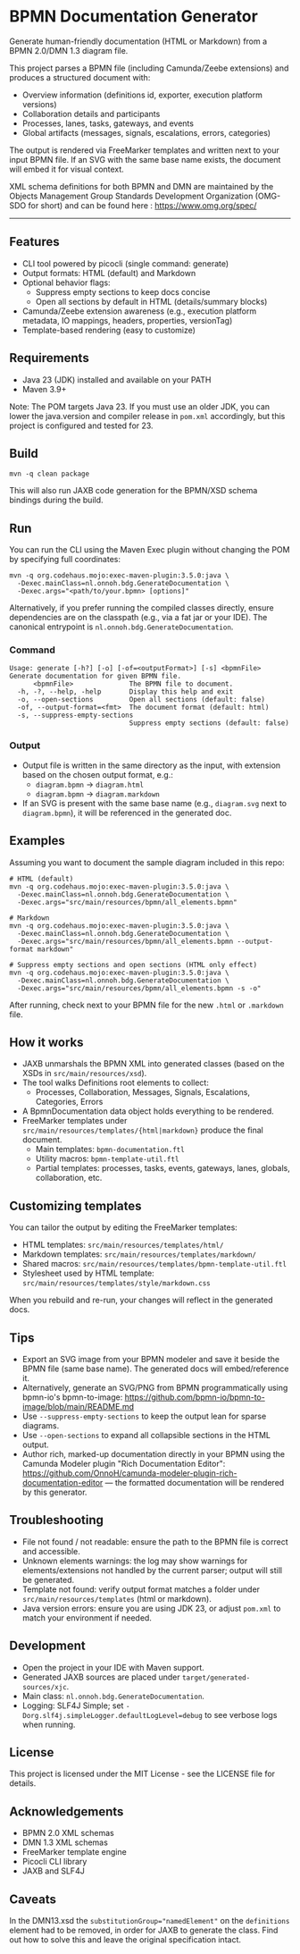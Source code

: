 # BPMN Documentation Generator

Generate human-friendly documentation (HTML or Markdown) from a BPMN 2.0/DMN 1.3 diagram file.

This project parses a BPMN file (including Camunda/Zeebe extensions) and produces a structured document with:
- Overview information (definitions id, exporter, execution platform versions)
- Collaboration details and participants
- Processes, lanes, tasks, gateways, and events
- Global artifacts (messages, signals, escalations, errors, categories)

The output is rendered via FreeMarker templates and written next to your input BPMN file. If an SVG with the same base name exists, the document will embed it for visual context.

XML schema definitions for both BPMN and DMN are maintained by the Objects Management Group Standards Development Organization (OMG-SDO for short) and can be found here : https://www.omg.org/spec/ 

---

## Features
- CLI tool powered by picocli (single command: generate)
- Output formats: HTML (default) and Markdown
- Optional behavior flags:
  - Suppress empty sections to keep docs concise
  - Open all sections by default in HTML (details/summary blocks)
- Camunda/Zeebe extension awareness (e.g., execution platform metadata, IO mappings, headers, properties, versionTag)
- Template-based rendering (easy to customize)

## Requirements
- Java 23 (JDK) installed and available on your PATH
- Maven 3.9+

Note: The POM targets Java 23. If you must use an older JDK, you can lower the java.version and compiler release in `pom.xml` accordingly, but this project is configured and tested for 23.

## Build
```
mvn -q clean package
```
This will also run JAXB code generation for the BPMN/XSD schema bindings during the build.

## Run
You can run the CLI using the Maven Exec plugin without changing the POM by specifying full coordinates:

```
mvn -q org.codehaus.mojo:exec-maven-plugin:3.5.0:java \
  -Dexec.mainClass=nl.onnoh.bdg.GenerateDocumentation \
  -Dexec.args="<path/to/your.bpmn> [options]"
```

Alternatively, if you prefer running the compiled classes directly, ensure dependencies are on the classpath (e.g., via a fat jar or your IDE). The canonical entrypoint is `nl.onnoh.bdg.GenerateDocumentation`.

### Command
```
Usage: generate [-h?] [-o] [-of=<outputFormat>] [-s] <bpmnFile>
Generate documentation for given BPMN file.
      <bpmnFile>              The BPMN file to document.
  -h, -?, --help, -help       Display this help and exit
  -o, --open-sections         Open all sections (default: false)
  -of, --output-format=<fmt>  The document format (default: html)
  -s, --suppress-empty-sections
                              Suppress empty sections (default: false)
```

### Output
- Output file is written in the same directory as the input, with extension based on the chosen output format, e.g.:
  - `diagram.bpmn` -> `diagram.html`
  - `diagram.bpmn` -> `diagram.markdown`
- If an SVG is present with the same base name (e.g., `diagram.svg` next to `diagram.bpmn`), it will be referenced in the generated doc.

## Examples
Assuming you want to document the sample diagram included in this repo:

```
# HTML (default)
mvn -q org.codehaus.mojo:exec-maven-plugin:3.5.0:java \
  -Dexec.mainClass=nl.onnoh.bdg.GenerateDocumentation \
  -Dexec.args="src/main/resources/bpmn/all_elements.bpmn"

# Markdown
mvn -q org.codehaus.mojo:exec-maven-plugin:3.5.0:java \
  -Dexec.mainClass=nl.onnoh.bdg.GenerateDocumentation \
  -Dexec.args="src/main/resources/bpmn/all_elements.bpmn --output-format markdown"

# Suppress empty sections and open sections (HTML only effect)
mvn -q org.codehaus.mojo:exec-maven-plugin:3.5.0:java \
  -Dexec.mainClass=nl.onnoh.bdg.GenerateDocumentation \
  -Dexec.args="src/main/resources/bpmn/all_elements.bpmn -s -o"
```

After running, check next to your BPMN file for the new `.html` or `.markdown` file.

## How it works
- JAXB unmarshals the BPMN XML into generated classes (based on the XSDs in `src/main/resources/xsd`).
- The tool walks Definitions root elements to collect:
  - Processes, Collaboration, Messages, Signals, Escalations, Categories, Errors
- A BpmnDocumentation data object holds everything to be rendered.
- FreeMarker templates under `src/main/resources/templates/{html|markdown}` produce the final document.
  - Main templates: `bpmn-documentation.ftl`
  - Utility macros: `bpmn-template-util.ftl`
  - Partial templates: processes, tasks, events, gateways, lanes, globals, collaboration, etc.

## Customizing templates
You can tailor the output by editing the FreeMarker templates:
- HTML templates: `src/main/resources/templates/html/`
- Markdown templates: `src/main/resources/templates/markdown/`
- Shared macros: `src/main/resources/templates/bpmn-template-util.ftl`
- Stylesheet used by HTML template: `src/main/resources/templates/style/markdown.css`

When you rebuild and re-run, your changes will reflect in the generated docs.

## Tips
- Export an SVG image from your BPMN modeler and save it beside the BPMN file (same base name). The generated docs will embed/reference it.
- Alternatively, generate an SVG/PNG from BPMN programmatically using bpmn-io's bpmn-to-image: https://github.com/bpmn-io/bpmn-to-image/blob/main/README.md
- Use `--suppress-empty-sections` to keep the output lean for sparse diagrams.
- Use `--open-sections` to expand all collapsible sections in the HTML output.
- Author rich, marked-up documentation directly in your BPMN using the Camunda Modeler plugin "Rich Documentation Editor": https://github.com/OnnoH/camunda-modeler-plugin-rich-documentation-editor — the formatted documentation will be rendered by this generator.

## Troubleshooting
- File not found / not readable: ensure the path to the BPMN file is correct and accessible.
- Unknown elements warnings: the log may show warnings for elements/extensions not handled by the current parser; output will still be generated.
- Template not found: verify output format matches a folder under `src/main/resources/templates` (html or markdown).
- Java version errors: ensure you are using JDK 23, or adjust `pom.xml` to match your environment if needed.

## Development
- Open the project in your IDE with Maven support.
- Generated JAXB sources are placed under `target/generated-sources/xjc`.
- Main class: `nl.onnoh.bdg.GenerateDocumentation`.
- Logging: SLF4J Simple; set `-Dorg.slf4j.simpleLogger.defaultLogLevel=debug` to see verbose logs when running.

## License
This project is licensed under the MIT License - see the LICENSE file for details.

## Acknowledgements
- BPMN 2.0 XML schemas
- DMN 1.3 XML schemas
- FreeMarker template engine
- Picocli CLI library
- JAXB and SLF4J

## Caveats
In the DMN13.xsd the `substitutionGroup="namedElement"` on the `definitions` element had to be removed, in order for
JAXB to generate the class. Find out how to solve this and leave the original specification intact.
